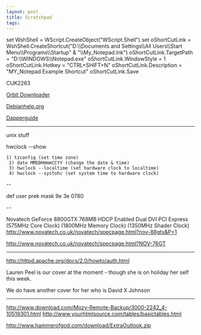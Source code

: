 ```yaml
---
layout: post 
title: Scratchpad
tags: 
---
```


set WshShell = WScript.CreateObject(\"WScript.Shell\") set oShortCutLink
= WshShell.CreateShortcut(\"D:\\\\Documents and Settings\\\\All
Users\\\\Start Menu\\\\Programs\\\\Startup\" & \"\\\\My\_Notepad.lnk\")
oShortCutLink.TargetPath = \"D:\\\\WINDOWS\\\\Notepad.exe\"
oShortCutLink.WindowStyle = 1 oShortCutLink.Hotkey = \"CTRL+SHIFT+N\"
oShortCutLink.Description = \"MY\_Notepad Example Shortcut\"
oShortCutLink.Save

CUK2263

[Orbit
Downloader](http://www.download.com/Orbit-Downloader/3640-2071_4-10692758.html?tag=tab_ur)

[Debianhelp.org](http://www.debianhelp.org)

[Dapperguide](http://doc.gwos.org/index.php/DapperGuide)

------------------------------------------------------------------------

unix stuff

hwclock \--show

`1) tzconfig (set time zone)`\
` 2) date MMDDHHmmCCYY (change the date & time)`\
` 3) hwclock --localtime (set hardware clock to localtime)`\
` 4) hwclock --systohc (set system time to hardware clock)`

\--

def user prek mask 9e 3e 0780

\--

Novatech GeForce 8800GTX 768MB HDCP Enabled Dual DVI PCI Express (575MHz
Core Clock) (1800MHz Memory Clock) (1350MHz Shader Clock)
<http://www.novatech.co.uk/novatech/specpage.html?nov-88gtx&P=1>

<http://www.novatech.co.uk/novatech/specpage.html?NOV-76GT>

------------------------------------------------------------------------

<http://httpd.apache.org/docs/2.0/howto/auth.html>

Lauren Peel is our cover at the moment - though she is on holiday her
self this week.

We do have another cover for her who is David X Johnson

------------------------------------------------------------------------

<http://www.download.com/Mozy-Remote-Backup/3000-2242_4-10519301.html>
<http://www.yourhtmlsource.com/tables/basictables.html>

<http://www.hammerofgod.com/download/ExtraOutlook.zip>
